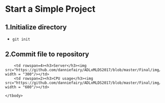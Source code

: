 Start a Simple Project
============

1.Initialize directory
--------
*   `git init`
   

2.Commit file to repository
--------
<table>
    <tbody>

        <td rowspan=4><h3>Server</h3><img src="https://github.com/danniefairy/ADLxMLDS2017/blob/master/Final/img/server_spec.JPG" width = "300"/></td>
        <td rowspan=2><h3>CPU usage</h3><img src="https://github.com/danniefairy/ADLxMLDS2017/blob/master/Final/img/memory_usage.JPG" width = "600"/></td>

    </tbody>
</table>
   
